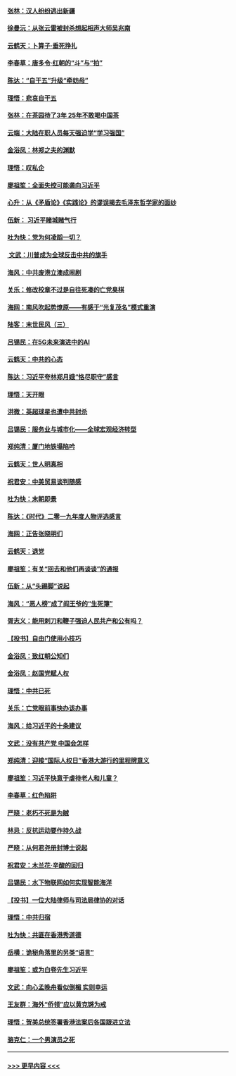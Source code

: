 #### [张林：汉人纷纷逃出新疆](../pages/nsc993/n11743530.md?t=12251422) 
#### [徐曼沅：从张云雷被封杀想起相声大师吴兆南](../pages/nsc993/n11741816.md?t=12251422) 
#### [云鹤天：卜算子‧垂死挣扎](../pages/nsc993/n11739956.md?t=12251422) 
#### [李春草：唐多令‧红朝的“斗”与“拍”](../pages/nsc993/n11739830.md?t=12251422) 
#### [陈达：“自干五”升级“牵妨母”](../pages/nsc993/n11739724.md?t=12251422) 
#### [理悟：悲哀自干五](../pages/nsc993/n11739547.md?t=12251422) 
#### [张林：在茶园待了3年 25年不敢喝中国茶](../pages/nsc993/n11739240.md?t=12251422) 
#### [云端：大陆在职人员每天强迫学“学习强国”](../pages/nsc993/n11738735.md?t=12251422) 
#### [金浴凤：林郑之夫的渊默](../pages/nsc993/n11737735.md?t=12251422) 
#### [理悟：叹私企](../pages/nsc993/n11737715.md?t=12251422) 
#### [廖祖笙：全面失控可能袭向习近平](../pages/nsc993/n11737704.md?t=12251422) 
#### [心升：从《矛盾论》《实践论》的谬误揭去毛泽东哲学家的面纱](../pages/nsc993/n11736962.md?t=12251422) 
#### [伍新： 习近平赌城赌气行](../pages/nsc993/n11736929.md?t=12251422) 
#### [吐为快：党为何凌蹈一切？](../pages/nsc993/n11736915.md?t=12251422) 
#### [ 文武：川普成为全球反击中共的旗手](../pages/nsc993/n11736882.md?t=12251422) 
#### [海风：中共废港立澳成闹剧](../pages/nsc993/n11735857.md?t=12251422) 
#### [关乐：修改校章不过是自往死凑的亡党臭棋](../pages/nsc993/n11735097.md?t=12251422) 
#### [海网：南风吹起势燎原——有感于“光复茂名”模式重演](../pages/nsc993/n11732308.md?t=12251422) 
#### [陆客：末世民风（三）](../pages/nsc993/n11732211.md?t=12251422) 
#### [吕锡民：在5G未来演进中的AI](../pages/nsc993/n11730010.md?t=12251422) 
#### [云鹤天：中共的心态](../pages/nsc993/n11729906.md?t=12251422) 
#### [陈达：习近平夸林郑月娥“恪尽职守”感言](../pages/nsc993/n11729881.md?t=12251422) 
#### [理悟：天开眼](../pages/nsc993/n11729699.md?t=12251422) 
#### [洪微：英超球星也遭中共封杀](../pages/nsc993/n11727243.md?t=12251422) 
#### [吕锡民：服务业与城市化——全球宏观经济转型](../pages/nsc993/n11725845.md?t=12251422) 
#### [郑纯清：厦门地铁塌陷吟](../pages/nsc993/n11725813.md?t=12251422) 
#### [云鹤天：世人明真相](../pages/nsc993/n11725621.md?t=12251422) 
#### [祝君安：中美贸易谈判随感](../pages/nsc993/n11725609.md?t=12251422) 
#### [吐为快：末朝即景](../pages/nsc993/n11723365.md?t=12251422) 
#### [陈达：《时代》二零一九年度人物评选感言](../pages/nsc993/n11723337.md?t=12251422) 
#### [海网：正告张晓明们](../pages/nsc993/n11723228.md?t=12251422) 
#### [云鹤天：退党](../pages/nsc993/n11723056.md?t=12251422) 
#### [廖祖笙：有关“回去和他们再谈谈”的通报](../pages/nsc993/n11722442.md?t=12251422) 
#### [伍新：从“头踢脚”说起](../pages/nsc993/n11722429.md?t=12251422) 
#### [海风：“恶人榜”成了阎王爷的“生死簿”](../pages/nsc993/n11722272.md?t=12251422) 
#### [胥志义：能用剌刀和鞭子强迫人民共产和公有吗？](../pages/nsc993/n11720569.md?t=12251422) 
#### [【投书】自由门使用小技巧](../pages/nsc993/n11720180.md?t=12251422) 
#### [金浴凤：致红朝公知们](../pages/nsc993/n11720563.md?t=12251422) 
#### [金浴凤：赵国党赋人权](../pages/nsc993/n11720533.md?t=12251422) 
#### [理悟：中共已死](../pages/nsc993/n11720233.md?t=12251422) 
#### [关乐：亡党眼前事快办该办事](../pages/nsc993/n11719160.md?t=12251422) 
#### [海风：给习近平的十条建议](../pages/nsc993/n11717616.md?t=12251422) 
#### [文武：没有共产党 中国会怎样](../pages/nsc993/n11717584.md?t=12251422) 
#### [郑纯清：迎接“国际人权日”香港大游行的里程牌意义](../pages/nsc993/n11717417.md?t=12251422) 
#### [廖祖笙：习近平快意于虐待老人和儿童？](../pages/nsc993/n11715313.md?t=12251422) 
#### [李春草：红色陷阱](../pages/nsc993/n11715029.md?t=12251422) 
#### [严晓：老朽不死是为贼](../pages/nsc993/n11712910.md?t=12251422) 
#### [林忌：反抗运动要作持久战](../pages/nsc993/n11712623.md?t=12251422) 
#### [严晓：从何君尧册封博士说起](../pages/nsc993/n11712465.md?t=12251422) 
#### [祝君安：木兰花·辛酸的回归](../pages/nsc993/n11712381.md?t=12251422) 
#### [吕锡民：水下物联网如何实现智能海洋](../pages/nsc993/n11711158.md?t=12251422) 
#### [【投书】一位大陆律师与司法局律协的对话](../pages/nsc993/n11709675.md?t=12251422) 
#### [理悟：中共归宿](../pages/nsc993/n11710059.md?t=12251422) 
#### [吐为快：共匪在香港秀道德](../pages/nsc993/n11709979.md?t=12251422) 
#### [岳横：诡秘角落里的另类“语言”](../pages/nsc993/n11709792.md?t=12251422) 
#### [廖祖笙：或为白卷先生习近平](../pages/nsc993/n11708330.md?t=12251422) 
#### [文武：向心孟晚舟看似倒楣 实则幸运](../pages/nsc993/n11708236.md?t=12251422) 
#### [王友群：海外“侨领”应以黄克锵为戒](../pages/nsc993/n11706176.md?t=12251422) 
#### [理悟：贺美总统签署香港法案后各国跟进立法](../pages/nsc993/n11706853.md?t=12251422) 
#### [骆克仁：一个男演员之死](../pages/nsc993/n11706677.md?t=12251422) 

----
#### [ >>> 更早内容 <<< ](../indexes/nsc993-earlier.md)
